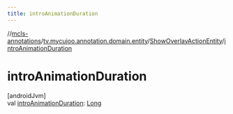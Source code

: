 ```yaml
---
title: introAnimationDuration
---
```

//[mcls-annotations](../../../index.html)/[tv.mycujoo.annotation.domain.entity](../index.html)/[ShowOverlayActionEntity](index.html)/[introAnimationDuration](intro-animation-duration.html)



# introAnimationDuration



[androidJvm]\
val [introAnimationDuration](intro-animation-duration.html): [Long](https://kotlinlang.org/api/latest/jvm/stdlib/kotlin/-long/index.html)




